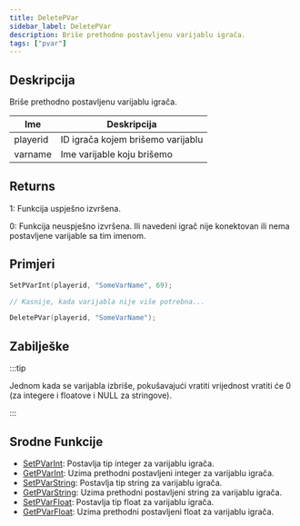 ```yaml
---
title: DeletePVar
sidebar_label: DeletePVar
description: Briše prethodno postavljenu varijablu igrača.
tags: ["pvar"]
---
```


## Deskripcija

Briše prethodno postavljenu varijablu igrača.

| Ime      | Deskripcija                                |
| -------- | ------------------------------------------ |
| playerid | ID igrača kojem brišemo varijablu          |
| varname  | Ime varijable koju brišemo                 |

## Returns

1: Funkcija uspješno izvršena.

0: Funkcija neuspješno izvršena. Ili navedeni igrač nije konektovan ili nema postavljene varijable sa tim imenom.

## Primjeri

```c
SetPVarInt(playerid, "SomeVarName", 69);

// Kasnije, kada varijabla nije više potrebna...

DeletePVar(playerid, "SomeVarName");
```

## Zabilješke

:::tip

Jednom kada se varijabla izbriše, pokušavajući vratiti vrijednost vratiti će 0 (za integere i floatove i NULL za stringove).

:::

## Srodne Funkcije

- [SetPVarInt](SetPVarInt): Postavlja tip integer za varijablu igrača.
- [GetPVarInt](GetPVarInt): Uzima prethodni postavljeni integer za varijablu igrača.
- [SetPVarString](SetPVarString): Postavlja tip string za varijablu igrača.
- [GetPVarString](GetPVarString): Uzima prethodni postavljeni string za varijablu igrača.
- [SetPVarFloat](SetPVarFloat): Postavlja tip float za varijablu igrača.
- [GetPVarFloat](GetPVarFloat): Uzima prethodni postavljeni float za varijablu igrača.
